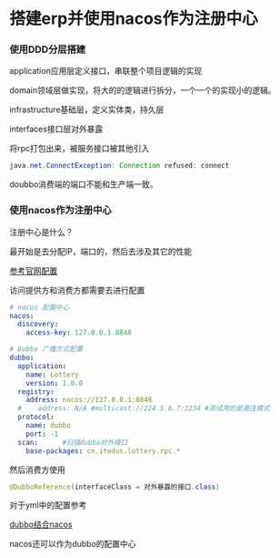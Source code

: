 # 搭建erp并使用nacos作为注册中心

### 使用DDD分层搭建

application应用层定义接口，串联整个项目逻辑的实现

domain领域层做实现，将大的的逻辑进行拆分，一个一个的实现小的逻辑。

infrastructure基础层，定义实体类，持久层

interfaces接口层对外暴露

将rpc打包出来，被服务接口被其他引入


```java
java.net.ConnectException: Connection refused: connect
```

doubbo消费端的端口不能和生产端一致。


### 使用nacos作为注册中心

注册中心是什么？

最开始是去分配IP，端口的，然后去涉及其它的性能

[参考官网配置](https://nacos.io/zh-cn/docs/use-nacos-with-dubbo.html)


访问提供方和消费方都需要去进行配置

```yml
# nacos 配置中心
nacos:
  discovery:
    access-key: 127.0.0.1.8848

# Dubbo 广播方式配置
dubbo:
  application:
    name: Lottery
    version: 1.0.0
  registry:
    address: nacos://127.0.0.1:8848
  #    address: N/A #multicast://224.5.6.7:1234 #测试用的是直连模式
  protocol:
    name: dubbo
    port: -1
  scan:      #扫描dubbo对外接口
    base-packages: cn.itedus.lottery.rpc.*

```

然后消费方使用

```java
@DubboReference(interfaceClass = 对外暴露的接口.class)
```

对于yml中的配置参考

[dubbo结合nacos](https://cn.dubbo.apache.org/zh/docs3-v2/java-sdk/reference-manual/registry/nacos/)


nacos还可以作为dubbo的配置中心